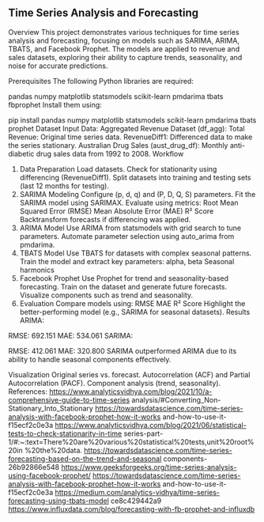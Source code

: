 ## Time Series Analysis and Forecasting 
Overview
This project demonstrates various techniques for time series analysis and forecasting, focusing on models such as SARIMA, ARIMA, TBATS, and Facebook Prophet. The models are applied to revenue and sales datasets, exploring their ability to capture trends, seasonality, and noise for accurate predictions.

Prerequisites
The following Python libraries are required:

pandas
numpy
matplotlib
statsmodels
scikit-learn
pmdarima
tbats
fbprophet
Install them using:

pip install pandas numpy matplotlib statsmodels scikit-learn pmdarima tbats prophet
Dataset
Input Data:
Aggregated Revenue Dataset (df_agg):
Total Revenue: Original time series data.
RevenueDiff1: Differenced data to make the series stationary.
Australian Drug Sales (aust_drug_df):
Monthly anti-diabetic drug sales data from 1992 to 2008.
Workflow
1. Data Preparation
Load datasets.
Check for stationarity using differencing (RevenueDiff1).
Split datasets into training and testing sets (last 12 months for testing).
2. SARIMA Modeling
Configure (p, d, q) and (P, D, Q, S) parameters.
Fit the SARIMA model using SARIMAX.
Evaluate using metrics:
Root Mean Squared Error (RMSE)
Mean Absolute Error (MAE)
R² Score
Backtransform forecasts if differencing was applied.
3. ARIMA Model
Use ARIMA from statsmodels with grid search to tune parameters.
Automate parameter selection using auto_arima from pmdarima.
4. TBATS Model
Use TBATS for datasets with complex seasonal patterns.
Train the model and extract key parameters:
alpha, beta
Seasonal harmonics
5. Facebook Prophet
Use Prophet for trend and seasonality-based forecasting.
Train on the dataset and generate future forecasts.
Visualize components such as trend and seasonality.
6. Evaluation
Compare models using:
RMSE
MAE
R² Score
Highlight the better-performing model (e.g., SARIMA for seasonal datasets).
Results
ARIMA:

RMSE: 692.151
MAE: 534.061
SARIMA:

RMSE: 412.061
MAE: 320.800
SARIMA outperformed ARIMA due to its ability to handle seasonal components effectively.

Visualization
Original series vs. forecast.
Autocorrelation (ACF) and Partial Autocorrelation (PACF).
Component analysis (trend, seasonality).
References:
 https://www.analyticsvidhya.com/blog/2021/10/a-comprehensive-guide-to-time-series
analysis/#Converting_Non-Stationary_Into_Stationary
 https://towardsdatascience.com/time-series-analysis-with-facebook-prophet-how-it-works
and-how-to-use-it-f15ecf2c0e3a
 https://www.analyticsvidhya.com/blog/2021/06/statistical-tests-to-check-stationarity-in-time
series-part-1/#:~:text=There%20are%20various%20statistical%20tests,unit%20root%20in
 %20the%20data.
 https://towardsdatascience.com/time-series-forecasting-based-on-the-trend-and-seasonal
components-26b92866e548
 https://www.geeksforgeeks.org/time-series-analysis-using-facebook-prophet/
 https://towardsdatascience.com/time-series-analysis-with-facebook-prophet-how-it-works
and-how-to-use-it-f15ecf2c0e3a
 https://medium.com/analytics-vidhya/time-series-forecasting-using-tbats-model
ce8c429442a9
 https://www.influxdata.com/blog/forecasting-with-fb-prophet-and-influxdb
